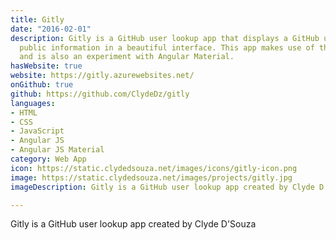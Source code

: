 ```yaml
---
title: Gitly
date: "2016-02-01"
description: Gitly is a GitHub user lookup app that displays a GitHub user's basic
  public information in a beautiful interface. This app makes use of the GitHub API
  and is also an experiment with Angular Material.
hasWebsite: true
website: https://gitly.azurewebsites.net/
onGithub: true
github: https://github.com/ClydeDz/gitly
languages:
- HTML
- CSS
- JavaScript
- Angular JS
- Angular JS Material
category: Web App
icon: https://static.clydedsouza.net/images/icons/gitly-icon.png
image: https://static.clydedsouza.net/images/projects/gitly.jpg
imageDescription: Gitly is a GitHub user lookup app created by Clyde D'Souza

---
```


Gitly is a GitHub user lookup app created by Clyde D'Souza

